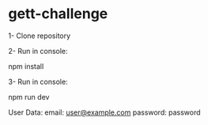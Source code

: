 # gett-challenge

1- Clone repository

2- Run in console:

  npm install
  
3- Run in console:

  npm run dev
  
User Data:
  email: user@example.com
  password: password
